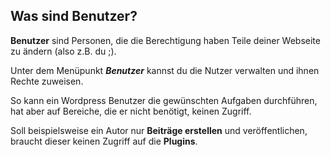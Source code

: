 ## Was sind Benutzer?

**Benutzer** sind Personen, die die Berechtigung haben Teile deiner Webseite zu ändern (also z.B. du ;).

Unter dem Menüpunkt  _**Benutzer**_ kannst du die Nutzer verwalten und ihnen Rechte zuweisen.

So kann ein Wordpress Benutzer die gewünschten Aufgaben durchführen, hat aber auf Bereiche, die er nicht benötigt, keinen Zugriff.

Soll beispielsweise ein Autor nur **Beiträge erstellen** und veröffentlichen, braucht dieser keinen Zugriff auf die  **Plugins**.

